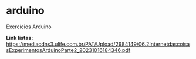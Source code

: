 # arduino
Exercícios Arduino

**Link listas:**
https://mediacdns3.ulife.com.br/PAT/Upload/2984149/06.2InternetdascoisasExperimentosArduinoParte2_20231016184346.pdf
